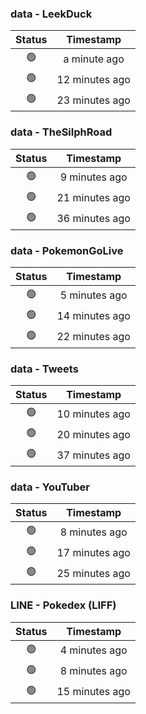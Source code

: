 ### data - LeekDuck
| Status | Timestamp |
|:------:|:---------:|
| 🟢 | a minute ago |
| 🟢 | 12 minutes ago |
| 🟢 | 23 minutes ago |

### data - TheSilphRoad
| Status | Timestamp |
|:------:|:---------:|
| 🟢 | 9 minutes ago |
| 🟢 | 21 minutes ago |
| 🟢 | 36 minutes ago |

### data - PokemonGoLive
| Status | Timestamp |
|:------:|:---------:|
| 🟢 | 5 minutes ago |
| 🟢 | 14 minutes ago |
| 🟢 | 22 minutes ago |

### data - Tweets
| Status | Timestamp |
|:------:|:---------:|
| 🟢 | 10 minutes ago |
| 🟢 | 20 minutes ago |
| 🟢 | 37 minutes ago |

### data - YouTuber
| Status | Timestamp |
|:------:|:---------:|
| 🟢 | 8 minutes ago |
| 🟢 | 17 minutes ago |
| 🟢 | 25 minutes ago |

### LINE - Pokedex (LIFF)
| Status | Timestamp |
|:------:|:---------:|
| 🟢 | 4 minutes ago |
| 🟢 | 8 minutes ago |
| 🟢 | 15 minutes ago |

